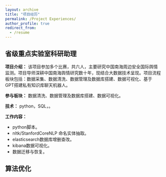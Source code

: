 ```yaml
---
layout: archive
title: "项目经历"
permalink: /Project Experiences/
author_profile: true
redirect_from:
  - /resume
---
```

## 省级重点实验室科研助理
**项目介绍：** 该项目参加多个比赛，共六人，主要研究中国南海周边安全国际舆情监测。项目导师深耕中国南海舆情研究数十年，现结合大数据技术呈现。项目流程板块包括：数据采集、数据清洗、数据管理及数据库搭建、数据可视化、基于GPT搭建私有知识库聊天机器人。

**参与板块：** 数据清洗、数据管理及数据库搭建、数据可视化。

**技术：** python，SQL，。

**工作内容：**
  * python脚本。
  * nltk/StanfordCoreNLP 命名实体抽取。
  * elasticsearch数据库增删查改。
  * kibana数据可视化。
  * 数据迁移与恢复。

## 算法优化
